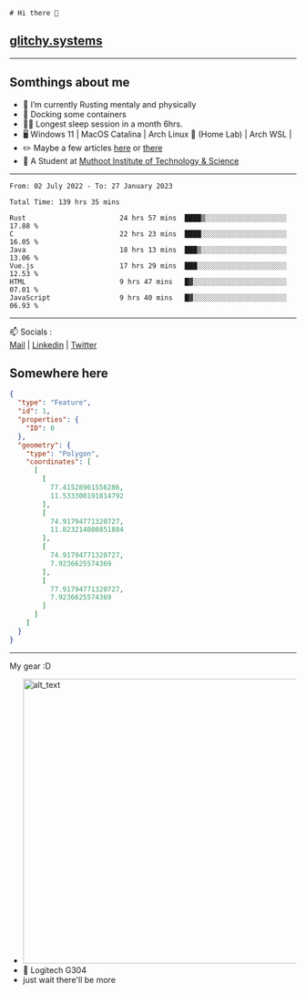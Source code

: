 ```
# Hi there 👋
```
## [glitchy.systems](https://glitchy.systems)
---

## Somthings about me



- 🌱 I’m currently Rusting mentaly and physically
- 🐋 Docking some containers
- 😶‍🌫️ Longest sleep session in a month 6hrs.
- 🖥️ Windows 11 | MacOS Catalina | Arch Linux 🦩 (Home Lab) | Arch WSL |
- ✏️ Maybe a few articles [here](https://medium.com/@advaithnarayanan8) or [there](https://medium.com/@advaithnarayanan8)
- 📑 A Student at [Muthoot Institute of Technology & Science](https://mgmits.ac.in/)



---

<!--START_SECTION:waka-->

```text
From: 02 July 2022 - To: 27 January 2023

Total Time: 139 hrs 35 mins

Rust                       24 hrs 57 mins  ████▒░░░░░░░░░░░░░░░░░░░░   17.88 %
C                          22 hrs 23 mins  ████░░░░░░░░░░░░░░░░░░░░░   16.05 %
Java                       18 hrs 13 mins  ███▒░░░░░░░░░░░░░░░░░░░░░   13.06 %
Vue.js                     17 hrs 29 mins  ███░░░░░░░░░░░░░░░░░░░░░░   12.53 %
HTML                       9 hrs 47 mins   █▓░░░░░░░░░░░░░░░░░░░░░░░   07.01 %
JavaScript                 9 hrs 40 mins   █▓░░░░░░░░░░░░░░░░░░░░░░░   06.93 %
```

<!--END_SECTION:waka-->

---

📫 Socials :<br>
[Mail](mailto:advaithnarayanan8@gmail.com) | [Linkedin](https://www.linkedin.com/in/advaith-narayanan-a72152214/) | [Twitter](https://twitter.com/advaithnarayan)

## Somewhere here

```geojson
{
  "type": "Feature",
  "id": 1,
  "properties": {
    "ID": 0
  },
  "geometry": {
    "type": "Polygon",
    "coordinates": [
      [
        [
          77.41528961556286,
          11.533300191814792
        ],
        [
          74.91794771320727,
          11.823214080851884
        ],
        [
          74.91794771320727,
          7.9236625574369
        ],
        [
          77.91794771320727,
          7.9236625574369
        ]
      ]
    ]
  }
}
```


--- 
My gear :D

- [<img alt="alt_text" width="500px" src="https://valid.x86.fr/cache/banner/xv24bv-6.png" />](https://valid.x86.fr/xv24bv)
- 🐁 Logitech G304
- just wait there'll be more

